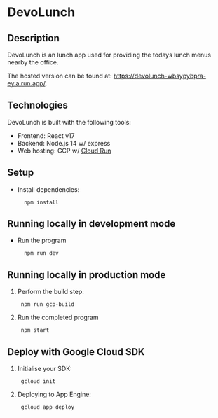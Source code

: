 # DevoLunch

## Description
DevoLunch is an lunch app used for providing the todays lunch menus nearby the office.

The hosted version can be found at: https://devolunch-wbsypybpra-ey.a.run.app/.


## Technologies
DevoLunch is built with the following tools:

- Frontend: React v17
- Backend: Node.js 14 w/ express
- Web hosting: GCP w/ [Cloud Run](https://cloud.google.com/run/docs)

## Setup

- Install dependencies:

        npm install

## Running locally in development mode

- Run the program

        npm run dev

## Running locally in production mode

1. Perform the build step:

        npm run gcp-build

2. Run the completed program

        npm start

## Deploy with Google Cloud SDK

1. Initialise your SDK:

        gcloud init

2. Deploying to App Engine:

        gcloud app deploy
